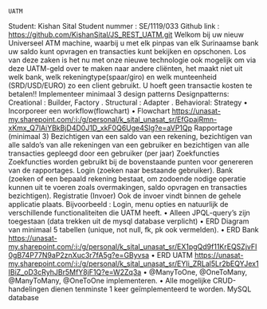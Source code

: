 
                                                                                       UATM
Student: Kishan Sital 
Student nummer : SE/1119/033
Github link : https://github.com/KishanSital/JS_REST_UATM.git
Welkom bij uw nieuw Universeel ATM machine, waarbij u met elk pinpas van elk Surinaamse bank uw saldo kunt opvragen en transacties kunt bekijken en opschonen. Los van deze zaken is het nu met onze nieuwe technologie ook mogelijk om via deze UATM-geld over te maken naar andere cliënten, het maakt niet uit welk bank, welk rekeningtype(spaar/giro) en welk munteenheid (SRD/USD/EURO) zo een client gebruikt. U hoeft geen transactie kosten te betalen!!
Implementeer minimaal 3 design patterns 
Designpatterns: Creational : Builder,  Factory . Structural : Adapter . Behavioral: Strategy
•	Incorporeer een workflow(flowchart) 
•	Flowchart https://unasat-my.sharepoint.com/:i:/g/personal/k_sital_unasat_sr/EfGpajRmn-xKmx_Q7lAiYBkBjD4D0J1D_xkF0Q6Uge4Slg?e=aVP1Qp
Rapportage (minimaal 3) 
Bezichtigen van een saldo van een rekening, bezichtigen van alle saldo’s van alle rekeningen van een gebruiker en bezichtigen van alle transacties gepleegd door een gebruiker (per jaar) 
Zoekfuncties 
Zoekfuncties worden gebruikt bij de bovenstaande punten voor genereren van de rapportages.
Login (zoeken naar bestaande gebruiker).
Bank (zoeken of een bepaald rekening bestaat, om zodoende nodige operatie kunnen uit te voeren zoals overmakingen, saldo opvragen en transacties bezichtigen).
Registratie (Invoer) 
Ook de invoer vindt binnen de gehele applicatie plaats. Bijvoorbeeld : Login, menu opties en natuurlijk de verschillende functionaliteiten die UATM heeft.
•	Alleen JPQL-query’s zijn toegestaan (data trekken uit de mysql database verplicht) 
•	ERD Diagram van minimaal 5 tabellen (unique, not null, fk, pk ook vermelden). 
•	ERD Bank https://unasat-my.sharepoint.com/:i:/g/personal/k_sital_unasat_sr/EX1pgQd9f11KrEQSZjvFI0gB74P77N9aP2znXuc3r7fA5g?e=GByvsa
•	ERD UATM https://unasat-my.sharepoint.com/:i:/g/personal/k_sital_unasat_sr/EYIi_ZRLal5Lr2bEQYJex1IBiZ_oD3cRyhJBr5MfY8jF1Q?e=W2Zq3a
•	@ManyToOne, @OneToMany, @ManyToMany, @OneToOne implementeren. 
•	Alle mogelijke CRUD-handelingen dienen tenminste 1 keer geïmplementeerd te worden. MySQL database  

 
 
 
 

